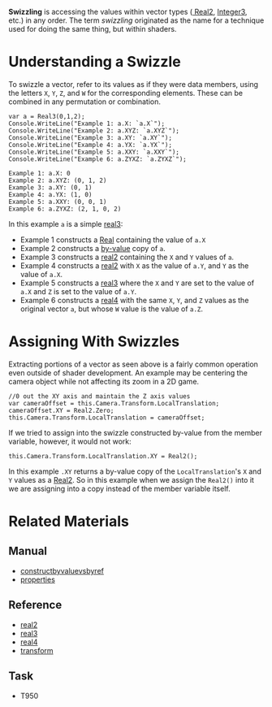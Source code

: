 **Swizzling** is accessing the values within vector types ([ Real2](https://github.com/ArendDanielek/ZeroDocsTest/blob/master/code_reference/zilch_base_types/real2.markdown), [ Integer3](https://github.com/ArendDanielek/ZeroDocsTest/blob/master/code_reference/zilch_base_types/integer3.markdown), etc.) in any order. The term *swizzling* originated as the name for a technique used for doing the same thing, but within shaders.

 # Understanding a Swizzle
To swizzle a vector, refer to its values as if they were data members, using the letters `X`, `Y`, `Z`, and `W` for the corresponding elements. These can be combined in any permutation or combination.

```name=Simple Swizzle, lang=csharp
var a = Real3(0,1,2);
Console.WriteLine("Example 1: a.X: `a.X`");
Console.WriteLine("Example 2: a.XYZ: `a.XYZ`");
Console.WriteLine("Example 3: a.XY: `a.XY`");
Console.WriteLine("Example 4: a.YX: `a.YX`");
Console.WriteLine("Example 5: a.XXY: `a.XXY`");
Console.WriteLine("Example 6: a.ZYXZ: `a.ZYXZ`");
```
```name=Console Output
Example 1: a.X: 0
Example 2: a.XYZ: (0, 1, 2)
Example 3: a.XY: (0, 1)
Example 4: a.YX: (1, 0)
Example 5: a.XXY: (0, 0, 1)
Example 6: a.ZYXZ: (2, 1, 0, 2)
```

In this example `a` is a simple [real3](https://github.com/ArendDanielek/ZeroDocsTest/blob/master/code_reference/zilch_base_types/real3.markdown):

- Example 1 constructs a [Real](https://github.com/ArendDanielek/ZeroDocsTest/blob/master/code_reference/zilch_base_types/real.markdown) containing the value of `a.X`
- Example 2 constructs a [by-value](https://github.com/ArendDanielek/ZeroDocsTest/blob/master/zero_editor_documentation/zeromanual/zilch_in_zero/constructbyvaluevsbyref.markdown) copy of `a`.
- Example 3 constructs a [real2](https://github.com/ArendDanielek/ZeroDocsTest/blob/master/code_reference/zilch_base_types/real2.markdown) containing the `X` and `Y` values of `a`. 
- Example 4 constructs a [real2](https://github.com/ArendDanielek/ZeroDocsTest/blob/master/code_reference/zilch_base_types/real2.markdown) with `X` as the value of `a.Y`, and `Y` as the value of `a.X`.
- Example 5 constructs a [real3](https://github.com/ArendDanielek/ZeroDocsTest/blob/master/code_reference/zilch_base_types/real3.markdown) where the `X` and `Y` are set to the value of `a.X` and `Z` is set to the value of `a.Y`.
- Example 6 constructs a [real4](https://github.com/ArendDanielek/ZeroDocsTest/blob/master/code_reference/zilch_base_types/real4.markdown) with the same `X`, `Y`, and `Z` values as the original vector `a`, but whose `W` value is the value of `a.Z`.

 # Assigning With Swizzles
Extracting portions of a vector as seen above is a fairly common operation even outside of shader development. An example may be centering the camera object while not affecting its zoom in a 2D game.

```name=XY Assignment Without Swizzle, lang=csharp
//0 out the XY axis and maintain the Z axis values
var cameraOffset = this.Camera.Transform.LocalTranslation;
cameraOffset.XY = Real2.Zero;
this.Camera.Transform.LocalTranslation = cameraOffset;
```
If we tried to assign into the swizzle constructed by-value from the member variable, however, it would not work:

```name=Direct Assignment Into Member Swizzle, lang=csharp, counterexample
this.Camera.Transform.LocalTranslation.XY = Real2();
```

In this example `.XY` returns a by-value copy of the `LocalTranslation`'s `X` and `Y` values as a [Real2](https://github.com/ArendDanielek/ZeroDocsTest/blob/master/code_reference/zilch_base_types/real2.markdown). So in this example when we assign the `Real2()` into it we are assigning into a copy instead of the member variable itself.

 # Related Materials
 ## Manual
- [constructbyvaluevsbyref](https://github.com/ArendDanielek/ZeroDocsTest/blob/master/zero_editor_documentation/zeromanual/zilch_in_zero/constructbyvaluevsbyref.markdown)
- [properties](https://github.com/ArendDanielek/ZeroDocsTest/blob/master/zero_editor_documentation/zeromanual/zilch_in_zero/properties.markdown)

 ## Reference
- [real2](https://github.com/ArendDanielek/ZeroDocsTest/blob/master/code_reference/zilch_base_types/real2.markdown)
- [real3](https://github.com/ArendDanielek/ZeroDocsTest/blob/master/code_reference/zilch_base_types/real3.markdown)
- [real4](https://github.com/ArendDanielek/ZeroDocsTest/blob/master/code_reference/zilch_base_types/real4.markdown)
- [transform](https://github.com/ArendDanielek/ZeroDocsTest/blob/master/code_reference/class_reference/transform.markdown)

 ## Task
- T950 
  
  
  
  
  
  
  

 